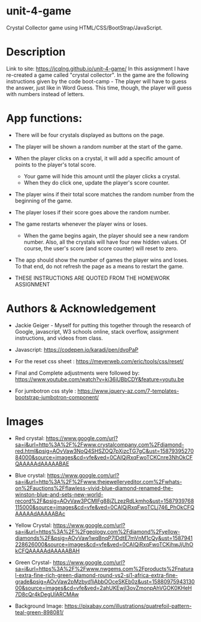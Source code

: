 # unit-4-game
Crystal Collector game using HTML/CSS/BootStrap/JavaScript.

# Description 
Link to site: https://jcqlng.github.io/unit-4-game/
In this assignment I have re-created a game called "crystal collector". In the game are the following instructions given by the code boot-camp -
The player will have to guess the answer, just like in Word Guess. This time, though, the player will guess with numbers instead of letters.

# App functions:

   * There will be four crystals displayed as buttons on the page.

   * The player will be shown a random number at the start of the game.

   * When the player clicks on a crystal, it will add a specific amount of points to the player's total score. 

     * Your game will hide this amount until the player clicks a crystal.
     * When they do click one, update the player's score counter.

   * The player wins if their total score matches the random number from the beginning of the game.

   * The player loses if their score goes above the random number.

   * The game restarts whenever the player wins or loses.

     * When the game begins again, the player should see a new random number. Also, all the crystals will have four new hidden values. Of course, the user's score (and score counter) will reset to zero.

   * The app should show the number of games the player wins and loses. To that end, do not refresh the page as a means to restart the game.
* THESE INSTRUCTIONS ARE QUOTED FROM THE HOMEWORK ASSIGNMENT 

# Authors & Acknowledgement
* Jackie Geiger - Myself for putting this together through the research of Google, javascript, W3 schools online, stack overflow, assignment instructions, and videos from class.

* Javascript: https://codepen.io/karadi/pen/dvoPaP

* For the reset css sheet : https://meyerweb.com/eric/tools/css/reset/ 

* Final and Complete adjustments were followed by: https://www.youtube.com/watch?v=ki36iUBbCDY&feature=youtu.be

* For jumbotron css style : https://www.jquery-az.com/7-templates-bootstrap-jumbotron-component/ 


# Images 
  * Red crystal: https://www.google.com/url?sa=i&url=http%3A%2F%2Fwww.crystalcompany.com%2Fdiamond-red.html&psig=AOvVaw3NoQ4SHSZOQ7pXizcTG7gC&ust=1587939527084000&source=images&cd=vfe&ved=0CAIQjRxqFwoTCKCnre3NhOkCFQAAAAAdAAAAABAE

  * Blue crystal: https://www.google.com/url?sa=i&url=http%3A%2F%2Fwww.thejewelleryeditor.com%2Fwhats-on%2Fauctions%2Fflawless-vivid-blue-diamond-renamed-the-winston-blue-and-sets-new-world-record%2F&psig=AOvVaw3PCMIFg88jZLzezRdLkmho&ust=1587939768115000&source=images&cd=vfe&ved=0CAIQjRxqFwoTCLj746_PhOkCFQAAAAAdAAAAABAc

  * Yellow Crystal: https://www.google.com/url?sa=i&url=https%3A%2F%2Fgeology.com%2Fdiamond%2Fyellow-diamonds%2F&psig=AOvVaw1wqBnqP7IDdtE7mVnM1cQy&ust=1587941228626000&source=images&cd=vfe&ved=0CAIQjRxqFwoTCKjhwJjUhOkCFQAAAAAdAAAAABAH

  * Green Crystal- https://www.google.com/url?sa=i&url=https%3A%2F%2Fwww.nwgems.com%2Fproducts%2Fnatural-extra-fine-rich-green-diamond-round-vs2-si1-africa-extra-fine-grade&psig=AOvVaw2pMzbyd1iAbbOOceSKEb0z&ust=1588097594313000&source=images&cd=vfe&ved=2ahUKEwjI3ovZmonpAhVGOK0KHeH7D8cQr4kDegUIARCMAw 

  * Background Image: https://pixabay.com/illustrations/quatrefoil-pattern-teal-green-898081/



